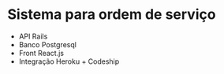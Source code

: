 # Sistema para ordem de serviço

* API Rails 
* Banco Postgresql
* Front React.js
* Integração Heroku + Codeship
